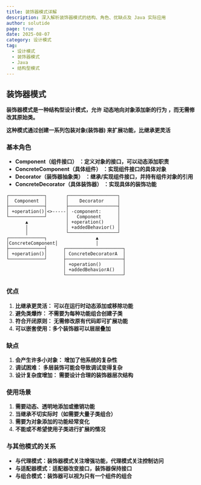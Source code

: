```yaml
---
title: 装饰器模式详解
description: 深入解析装饰器模式的结构、角色、优缺点及 Java 实际应用
author: solutide
page: true
date: 2025-08-07
category: 设计模式
tag:
  - 设计模式
  - 装饰器模式
  - Java
  - 结构型模式
---
```

## 装饰器模式


**装饰器模式是一种结构型设计模式，允许** **动态地向对象添加新的行为** **，而无需修改其原始类。**

**这种模式通过创建一系列包装对象(装饰器) 来扩展功能，比继承更灵活**

### 基本角色

* **Component（组件接口）** **：定义对象的接口，可以动态添加职责**
* **ConcreteComponent（具体组件）** **：实现组件接口的具体对象**
* **Decorator（装饰器抽象类）** **：继承/实现组件接口，并持有组件对象的引用**
* **ConcreteDecorator（具体装饰器）** **：实现具体的装饰功能**

```
┌─────────────┐       ┌──────────────────┐
│  Component  │       │    Decorator     │
├─────────────┤       ├──────────────────┤
│ +operation()│<>-----│ -component:      │
└─────────────┘       │   Component      │
       ▲              │ +operation()     │
       │              │ +addedBehavior() │
       │              └──────────────────┘
┌─────────────┐                  ▲
│ConcreteComponent│              │
├─────────────┤      ┌─────────────────────┐
│ +operation()│      │ ConcreteDecoratorA  │
└─────────────┘      ├─────────────────────┤
                     │ +operation()        │
                     │ +addedBehaviorA()   │
                     └─────────────────────┘
```


### 优点

1. **比继承更灵活： 可以在运行时动态添加或移除功能**
2. **避免类爆炸： 不需要为每种功能组合创建子类**
3. **符合开闭原则： 无需修改原有代码即可扩展功能**
4. **可以嵌套使用：多个装饰器可以层层叠加**

### 缺点

1. **会产生许多小对象： 增加了他系统的复杂性**
2. **调试困难： 多层装饰可能会导致调试变得复杂**
3. **设计复杂度增加： 需要设计合理的装饰器层次结构**

### 使用场景

1. **需要动态、透明地添加或撤销功能**
2. **当继承不切实际时（如需要大量子类组合）**
3. **需要为对象添加的功能经常变化**
4. **不能或不希望使用子类进行扩展的情况**

### 与其他模式的关系

* **与代理模式：装饰器模式关注增强功能，代理模式关注控制访问**
* **与适配器模式：适配器改变接口，装饰器保持接口**
* **与组合模式：装饰器可以视为只有一个组件的组合**
